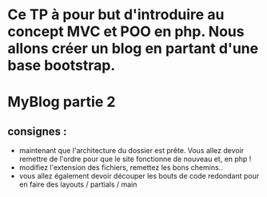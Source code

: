 # Ce TP à pour but d'introduire au concept MVC et POO en php. Nous allons créer un blog en partant d'une base bootstrap.

# MyBlog partie 2
## consignes : 
- maintenant que l'architecture du dossier est prête. Vous allez devoir remettre de l'ordre pour que le site fonctionne de nouveau et, en php !
- modifiez l'extension des fichiers, remettez les bons chemins..
- vous allez également devoir découper les bouts de code redondant pour en faire des layouts / partials / main
    